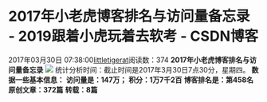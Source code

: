 # 2017年小老虎博客排名与访问量备忘录 - 2019跟着小虎玩着去软考 - CSDN博客
2017年03月30日 07:38:00[littletigerat](https://me.csdn.net/littletigerat)阅读数：374
**2017年小老虎博客排名与访问量备忘录**
**![](https://img-blog.csdn.net/20170330073318287)**
统计分析时间：截止时间是2017年3月30日7点30分，星期四。
**数据一些基本信息：**
**访问量是：147万；**
**积分：1万7千2百**
**博客排名是：第458名**
**原创文章：372篇**
**转载：8篇**
